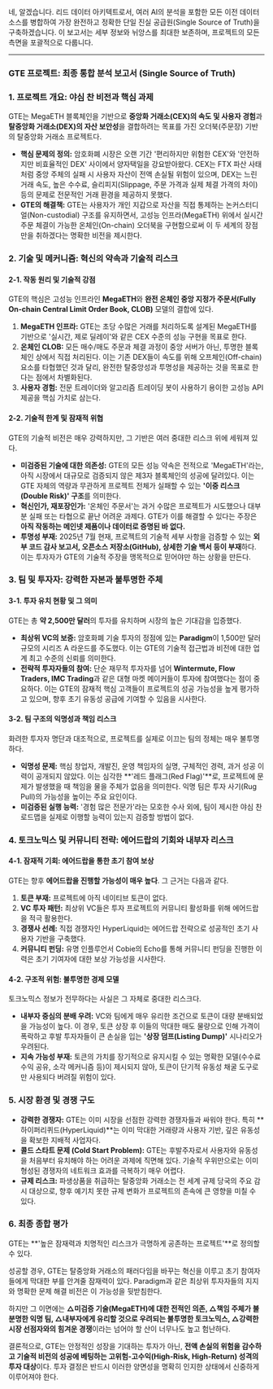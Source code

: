 네, 알겠습니다. 리드 데이터 아키텍트로서, 여러 AI의 분석을 포함한 모든 이전 데이터 소스를 병합하여 가장 완전하고 정확한 단일 진실 공급원(Single Source of Truth)을 구축하겠습니다. 이 보고서는 세부 정보와 뉘앙스를 최대한 보존하며, 프로젝트의 모든 측면을 포괄적으로 다룹니다.

---

### **GTE 프로젝트: 최종 통합 분석 보고서 (Single Source of Truth)**

### **1. 프로젝트 개요: 야심 찬 비전과 핵심 과제**

GTE는 MegaETH 블록체인을 기반으로 **중앙화 거래소(CEX)의 속도 및 사용자 경험**과 **탈중앙화 거래소(DEX)의 자산 보안성**을 결합하려는 목표를 가진 오더북(주문장) 기반의 탈중앙화 거래소 프로젝트다.

*   **핵심 문제의 정의:** 암호화폐 시장은 오랜 기간 '편리하지만 위험한 CEX'와 '안전하지만 비효율적인 DEX' 사이에서 양자택일을 강요받아왔다. CEX는 FTX 파산 사태처럼 중앙 주체의 실패 시 사용자 자산이 전액 손실될 위험이 있으며, DEX는 느린 거래 속도, 높은 수수료, 슬리피지(Slippage, 주문 가격과 실제 체결 가격의 차이) 등의 문제로 전문적인 거래 환경을 제공하지 못했다.
*   **GTE의 해결책:** GTE는 사용자가 개인 지갑으로 자산을 직접 통제하는 논커스터디얼(Non-custodial) 구조를 유지하면서, 고성능 인프라(MegaETH) 위에서 실시간 주문 체결이 가능한 온체인(On-chain) 오더북을 구현함으로써 이 두 세계의 장점만을 취하겠다는 명확한 비전을 제시한다.

### **2. 기술 및 메커니즘: 혁신의 약속과 기술적 리스크**

#### **2-1. 작동 원리 및 기술적 강점**

GTE의 핵심은 고성능 인프라인 **MegaETH**와 **완전 온체인 중앙 지정가 주문서(Fully On-chain Central Limit Order Book, CLOB)** 모델의 결합에 있다.

1.  **MegaETH 인프라:** GTE는 초당 수많은 거래를 처리하도록 설계된 MegaETH를 기반으로 '실시간, 제로 딜레이'와 같은 CEX 수준의 성능 구현을 목표로 한다.
2.  **온체인 CLOB:** 모든 매수/매도 주문과 체결 과정이 중앙 서버가 아닌, 투명한 블록체인 상에서 직접 처리된다. 이는 기존 DEX들이 속도를 위해 오프체인(Off-chain) 요소를 타협했던 것과 달리, 완전한 탈중앙성과 투명성을 제공하는 것을 목표로 한다는 점에서 차별화된다.
3.  **사용자 경험:** 전문 트레이더와 알고리즘 트레이딩 봇이 사용하기 용이한 고성능 API 제공을 핵심 가치로 삼는다.

#### **2-2. 기술적 한계 및 잠재적 위협**

GTE의 기술적 비전은 매우 강력하지만, 그 기반은 여러 중대한 리스크 위에 세워져 있다.

*   **미검증된 기술에 대한 의존성:** GTE의 모든 성능 약속은 전적으로 'MegaETH'라는, 아직 시장에서 대규모로 검증되지 않은 제3자 블록체인의 성공에 달려있다. 이는 GTE 자체의 역량과 무관하게 프로젝트 전체가 실패할 수 있는 **'이중 리스크(Double Risk)' 구조**를 의미한다.
*   **혁신인가, 재포장인가:** '온체인 주문서'는 과거 수많은 프로젝트가 시도했으나 대부분 실패 또는 타협으로 끝난 어려운 과제다. GTE가 이를 해결할 수 있다는 주장은 **아직 작동하는 메인넷 제품이나 데이터로 증명된 바 없다.**
*   **투명성 부재:** 2025년 7월 현재, 프로젝트의 기술적 세부 사항을 검증할 수 있는 **외부 코드 감사 보고서, 오픈소스 저장소(GitHub), 상세한 기술 백서 등이 부재**하다. 이는 투자자가 GTE의 기술적 주장을 맹목적으로 믿어야만 하는 상황을 만든다.

### **3. 팀 및 투자자: 강력한 자본과 불투명한 주체**

#### **3-1. 투자 유치 현황 및 그 의미**

GTE는 총 **약 2,500만 달러**의 투자를 유치하며 시장의 높은 기대감을 입증했다.

*   **최상위 VC의 보증:** 암호화폐 기술 투자의 정점에 있는 **Paradigm**이 1,500만 달러 규모의 시리즈 A 라운드를 주도했다. 이는 GTE의 기술적 접근법과 비전에 대한 업계 최고 수준의 신뢰를 의미한다.
*   **전략적 투자자들의 참여:** 단순 재무적 투자자를 넘어 **Wintermute, Flow Traders, IMC Trading**과 같은 대형 마켓 메이커들이 투자에 참여했다는 점이 중요하다. 이는 GTE의 잠재적 핵심 고객들이 프로젝트의 성공 가능성을 높게 평가하고 있으며, 향후 초기 유동성 공급에 기여할 수 있음을 시사한다.

#### **3-2. 팀 구조의 익명성과 책임 리스크**

화려한 투자자 명단과 대조적으로, 프로젝트를 실제로 이끄는 팀의 정체는 매우 불투명하다.

*   **익명성 문제:** 핵심 창업자, 개발진, 운영 책임자의 실명, 구체적인 경력, 과거 성공 이력이 공개되지 않았다. 이는 심각한 **'레드 플래그(Red Flag)'**로, 프로젝트에 문제가 발생했을 때 책임을 물을 주체가 없음을 의미한다. 익명 팀은 투자 사기(Rug Pull)의 가능성을 높이는 주요 요인이다.
*   **미검증된 실행 능력:** '경험 많은 전문가'라는 모호한 수사 외에, 팀이 제시한 야심 찬 로드맵을 실제로 이행할 능력이 있는지 검증할 방법이 없다.

### **4. 토크노믹스 및 커뮤니티 전략: 에어드랍의 기회와 내부자 리스크**

#### **4-1. 잠재적 기회: 에어드랍을 통한 초기 참여 보상**

GTE는 향후 **에어드랍을 진행할 가능성이 매우 높다**. 그 근거는 다음과 같다.
1.  **토큰 부재:** 프로젝트에 아직 네이티브 토큰이 없다.
2.  **VC 투자 패턴:** 최상위 VC들은 투자 프로젝트의 커뮤니티 활성화를 위해 에어드랍을 적극 활용한다.
3.  **경쟁사 선례:** 직접 경쟁자인 HyperLiquid는 에어드랍 전략으로 성공적인 초기 사용자 기반을 구축했다.
4.  **커뮤니티 펀딩:** 유명 인플루언서 Cobie의 Echo를 통해 커뮤니티 펀딩을 진행한 이력은 초기 기여자에 대한 보상 가능성을 시사한다.

#### **4-2. 구조적 위험: 불투명한 경제 모델**

토크노믹스 정보가 전무하다는 사실은 그 자체로 중대한 리스크다.
*   **내부자 중심의 분배 우려:** VC와 팀에게 매우 유리한 조건으로 토큰이 대량 분배되었을 가능성이 높다. 이 경우, 토큰 상장 후 이들의 막대한 매도 물량으로 인해 가격이 폭락하고 후발 투자자들이 큰 손실을 입는 **'상장 덤프(Listing Dump)'** 시나리오가 우려된다.
*   **지속 가능성 부재:** 토큰의 가치를 장기적으로 유지시킬 수 있는 명확한 모델(수수료 수익 공유, 소각 메커니즘 등)이 제시되지 않아, 토큰이 단기적 유동성 채굴 도구로만 사용되다 버려질 위험이 있다.

### **5. 시장 환경 및 경쟁 구도**

*   **강력한 경쟁자:** GTE는 이미 시장을 선점한 강력한 경쟁자들과 싸워야 한다. 특히 **하이퍼리퀴드(HyperLiquid)**는 이미 막대한 거래량과 사용자 기반, 깊은 유동성을 확보한 지배적 사업자다.
*   **콜드 스타트 문제 (Cold Start Problem):** GTE는 후발주자로서 사용자와 유동성을 처음부터 유치해야 하는 어려운 과제에 직면해 있다. 기술적 우위만으로는 이미 형성된 경쟁자의 네트워크 효과를 극복하기 매우 어렵다.
*   **규제 리스크:** 파생상품을 취급하는 탈중앙화 거래소는 전 세계 규제 당국의 주요 감시 대상으로, 향후 예기치 못한 규제 변화가 프로젝트의 존속에 큰 영향을 미칠 수 있다.

### **6. 최종 종합 평가**

GTE는 **'높은 잠재력과 치명적인 리스크가 극명하게 공존하는 프로젝트'**로 정의할 수 있다.

성공할 경우, GTE는 탈중앙화 거래소의 패러다임을 바꾸는 혁신을 이루고 초기 참여자들에게 막대한 부를 안겨줄 잠재력이 있다. Paradigm과 같은 최상위 투자자들의 지지와 명확한 문제 해결 비전은 이 가능성을 뒷받침한다.

하지만 그 이면에는 **△미검증 기술(MegaETH)에 대한 전적인 의존, △책임 주체가 불분명한 익명 팀, △내부자에게 유리할 것으로 우려되는 불투명한 토크노믹스, △강력한 시장 선점자와의 힘겨운 경쟁**이라는 넘어야 할 산이 너무나도 높고 험난하다.

결론적으로, GTE는 안정적인 성장을 기대하는 투자가 아닌, **전액 손실의 위험을 감수하고 기술적 비전의 성공에 베팅하는 고위험-고수익(High-Risk, High-Return) 성격의 투자 대상**이다. 투자 결정은 반드시 이러한 양면성을 명확히 인지한 상태에서 신중하게 이루어져야 한다.